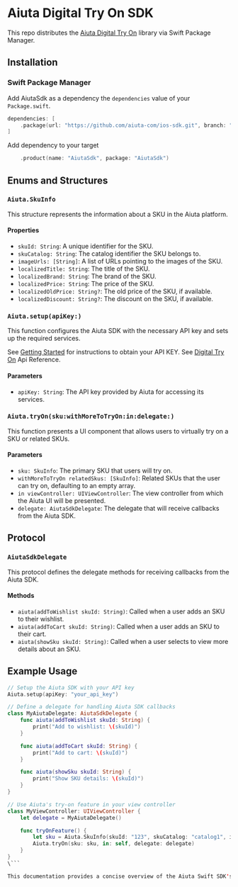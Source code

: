 # Aiuta Digital Try On SDK

This repo distributes the [Aiuta Digital Try On](https://developer.aiuta.com/products/digital-try-on/Documentation) library via Swift Package Manager.

## Installation

### Swift Package Manager

Add AiutaSdk as a dependency the `dependencies` value of your `Package.swift`.

```swift
dependencies: [
    .package(url: "https://github.com/aiuta-com/ios-sdk.git", branch: "main")
]
```

Add dependency to your target
```swift
    .product(name: "AiutaSdk", package: "AiutaSdk")
```

## Enums and Structures

### `Aiuta.SkuInfo`

This structure represents the information about a SKU in the Aiuta platform.

#### Properties

- `skuId: String`: A unique identifier for the SKU.
- `skuCatalog: String`: The catalog identifier the SKU belongs to.
- `imageUrls: [String]`: A list of URLs pointing to the images of the SKU.
- `localizedTitle: String`: The title of the SKU.
- `localizedBrand: String`: The brand of the SKU.
- `localizedPrice: String`: The price of the SKU.
- `localizedOldPrice: String?`: The old price of the SKU, if available.
- `localizedDiscount: String?`: The discount on the SKU, if available.


### `Aiuta.setup(apiKey:)`

This function configures the Aiuta SDK with the necessary API key and sets up the required services.

See [Getting Started](https://developer.aiuta.com/docs/start) for instructions to obtain your API KEY.
See [Digital Try On](https://developer.aiuta.com/products/digital-try-on/Documentation) Api Reference.

#### Parameters

- `apiKey: String`: The API key provided by Aiuta for accessing its services.

### `Aiuta.tryOn(sku:withMoreToTryOn:in:delegate:)`

This function presents a UI component that allows users to virtually try on a SKU or related SKUs.

#### Parameters

- `sku: SkuInfo`: The primary SKU that users will try on.
- `withMoreToTryOn relatedSkus: [SkuInfo]`: Related SKUs that the user can try on, defaulting to an empty array.
- `in viewController: UIViewController`: The view controller from which the Aiuta UI will be presented.
- `delegate: AiutaSdkDelegate`: The delegate that will receive callbacks from the Aiuta SDK.

## Protocol

### `AiutaSdkDelegate`

This protocol defines the delegate methods for receiving callbacks from the Aiuta SDK.

#### Methods

- `aiuta(addToWishlist skuId: String)`: Called when a user adds an SKU to their wishlist.
- `aiuta(addToCart skuId: String)`: Called when a user adds an SKU to their cart.
- `aiuta(showSku skuId: String)`: Called when a user selects to view more details about an SKU.

## Example Usage

```swift
// Setup the Aiuta SDK with your API key
Aiuta.setup(apiKey: "your_api_key")

// Define a delegate for handling Aiuta SDK callbacks
class MyAiutaDelegate: AiutaSdkDelegate {
    func aiuta(addToWishlist skuId: String) {
        print("Add to wishlist: \(skuId)")
    }

    func aiuta(addToCart skuId: String) {
        print("Add to cart: \(skuId)")
    }

    func aiuta(showSku skuId: String) {
        print("Show SKU details: \(skuId)")
    }
}

// Use Aiuta's try-on feature in your view controller
class MyViewController: UIViewController {
    let delegate = MyAiutaDelegate()

    func tryOnFeature() {
        let sku = Aiuta.SkuInfo(skuId: "123", skuCatalog: "catalog1", imageUrls: ["url1", "url2"], localizedTitle: "Title", localizedBrand: "Brand", localizedPrice: "$12.99")
        Aiuta.tryOn(sku: sku, in: self, delegate: delegate)
    }
}
\```

This documentation provides a concise overview of the Aiuta Swift SDK's core functionalities, allowing developers to integrate Aiuta's features into their iOS applications effectively.
